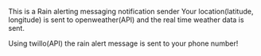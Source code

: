 This is a Rain alerting messaging notification sender
Your location(latitude, longitude) is sent to openweather(API) and the real time weather data is sent.

Using twillo(API) the rain alert message is sent to your phone number!
